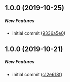 ## 1.0.0 (2019-10-25)

##### New Features

*  initial commit ([9336a5e0](https://github.com/Typeform/typeform-elements/commit/9336a5e0bfd7b263d96890b8230b3d89bf27d3ec))

## 1.0.0 (2019-10-21)

##### New Features

*  initial commit ([c12e618f](https://github.com/Typeform/typeform-elements/commit/c12e618f2164af105c83a061234af05b59f3b28a))


